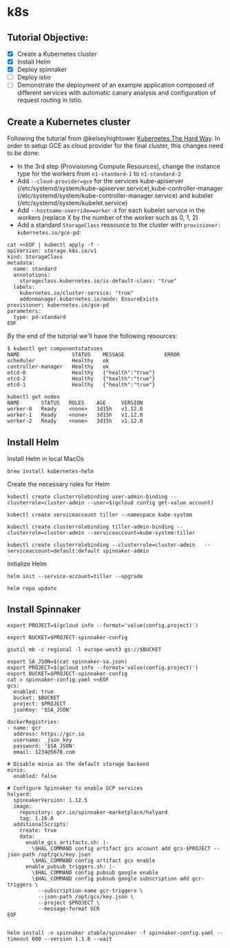 # k8s

## Tutorial Objective:
- [x] Create a Kubernetes cluster
- [x] Install Helm
- [x] Deploy spinnaker
- [ ] Deploy istio
- [ ] Demonstrate the deployment of an example application composed of different services with automatic canary analysis and configuration of request routing in Istio.

## Create a Kubernetes cluster
Following the tutorial from @kelseyhightower [Kubernetes The Hard Way](https://github.com/kelseyhightower/kubernetes-the-hard-way).
In order to setup GCE as cloud provider for the final cluster, this changes need to be done:
- In the 3rd step (Provisioning Compute Resources), change the instance type for the workers from `n1-standard-1` to `n1-standard-2` 
- Add `--cloud-provider=gce` for the services  kube-apiserver (/etc/systemd/system/kube-apiserver.service),kube-controller-manager (/etc/systemd/system/kube-controller-manager.service) and kubelet (/etc/systemd/system/kubelet.service)
- Add `--hostname-override=worker-X` for each kubelet service in the workers (replace X by the number of the worker such as 0, 1, 2)
- Add a standard `StorageClass` ressource to the cluster with `provisioner: kubernetes.io/gce-pd`:
```
cat <<EOF | kubectl apply -f -
apiVersion: storage.k8s.io/v1
kind: StorageClass
metadata:
  name: standard
  annotations:
    storageclass.kubernetes.io/is-default-class: "true"
  labels:
    kubernetes.io/cluster-service: "true"
    addonmanager.kubernetes.io/mode: EnsureExists
provisioner: kubernetes.io/gce-pd
parameters:
  type: pd-standard
EOF
```
By the end of the tutorial we'll have the following resources:
```
$ kubectl get componentstatuses
NAME                 STATUS    MESSAGE             ERROR
scheduler            Healthy   ok
controller-manager   Healthy   ok
etcd-0               Healthy   {"health":"true"}
etcd-2               Healthy   {"health":"true"}
etcd-1               Healthy   {"health":"true"}
```
```
kubectl get nodes
NAME       STATUS   ROLES    AGE     VERSION
worker-0   Ready    <none>   3d15h   v1.12.0
worker-1   Ready    <none>   3d15h   v1.12.0
worker-2   Ready    <none>   3d15h   v1.12.0
```

## Install Helm

Install Helm in local MacOs
```
brew install kubernetes-helm
```

Create the necessary roles for Helm
```
kubectl create clusterrolebinding user-admin-binding --clusterrole=cluster-admin --user=$(gcloud config get-value account)

kubectl create serviceaccount tiller --namespace kube-system 

kubectl create clusterrolebinding tiller-admin-binding --clusterrole=cluster-admin --serviceaccount=kube-system:tiller

kubectl create clusterrolebinding --clusterrole=cluster-admin	--serviceaccount=default:default spinnaker-admin
```

Initialize Helm
```
helm init --service-account=tiller --upgrade 

helm repo update
```

## Install Spinnaker

```
export PROJECT=$(gcloud info --format='value(config.project)')

export BUCKET=$PROJECT-spinnaker-config

gsutil mb -c regional -l europe-west3 gs://$BUCKET

export SA_JSON=$(cat spinnaker-sa.json)
export PROJECT=$(gcloud info --format='value(config.project)')
export BUCKET=$PROJECT-spinnaker-config
cat > spinnaker-config.yaml <<EOF
gcs:
  enabled: true
  bucket: $BUCKET
  project: $PROJECT
  jsonKey: '$SA_JSON'

dockerRegistries:
- name: gcr
  address: https://gcr.io
  username: _json_key
  password: '$SA_JSON'
  email: 1234@5678.com

# Disable minio as the default storage backend
minio:
  enabled: false

# Configure Spinnaker to enable GCP services
halyard:
  spinnakerVersion: 1.12.5
  image:
    repository: gcr.io/spinnaker-marketplace/halyard
    tag: 1.16.0
  additionalScripts:
    create: true
    data:
      enable_gcs_artifacts.sh: |-
        \$HAL_COMMAND config artifact gcs account add gcs-$PROJECT --json-path /opt/gcs/key.json
        \$HAL_COMMAND config artifact gcs enable
      enable_pubsub_triggers.sh: |-
        \$HAL_COMMAND config pubsub google enable
        \$HAL_COMMAND config pubsub google subscription add gcr-triggers \
          --subscription-name gcr-triggers \
          --json-path /opt/gcs/key.json \
          --project $PROJECT \
          --message-format GCR
EOF


helm install -n spinnaker stable/spinnaker -f spinnaker-config.yaml --timeout 600 --version 1.1.6 --wait
```
